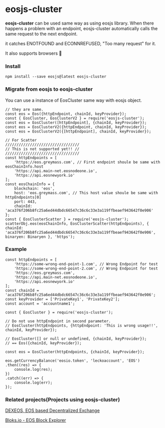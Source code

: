 # eosjs-cluster
**eosjs-cluster** can be used same way as using eosjs library.
When there happens a problem with an endpoint, eosjs-cluster automatically calls the same request to the next endpoint.

it catches ENOTFOUND and ECONNREFUSED, "Too many request" for it.

It also supports browsers 🙂

### Install
`npm install --save eosjs@latest eosjs-cluster`

### Migrate from eosjs to eosjs-cluster
You can use a instance of EosCluster same way with eosjs object.

```
// they are same.
const eos = Eos({httpEndpoint, chainId, keyProvider});
const { EosCluster, EosClusterV2 } = require('eosjs-cluster');
const eos = EosCluster([httpEndpoint], {chainId, keyProvider});
const eos = EosClusterV2({httpEndpoint, chainId, keyProvider});
const eos = EosClusterV2({[httpEndpoint], chainId, keyProvider});

// For Scatter
/////////////////////////////////
// This is not supported yet!! //
/////////////////////////////////
const httpEndpoints = [
	'https://eos.greymass.com', // First endpoint shoule be same with eosChainInfo.host
	'https://api.main-net.eosnodeone.io',
	'https://api.eosnewyork.io'
];
const eosChainInfo = {
	blockchain: 'eos',
	host: 'eos.greymass.com', // This host value shoule be same with httpEndpoints[0]
	port: 443,
	chainId: 'aca376f206b8fc25a6ed44dbdc66547c36c6c33e3a119ffbeaef943642f0e906'
};
const { EosClusterScatter } = require('eosjs-cluster');
scatterObj.eos(eosChainInfo, EosClusterScatter(httpEndpoints), { chainId: 'aca376f206b8fc25a6ed44dbdc66547c36c6c33e3a119ffbeaef943642f0e906', binaryen: Binaryen }, 'https');
```

### Example
```
const httpEndpoints = [
	'https://some-wrong-end-point-1.com', // Wrong Endpoint for test
	'https://some-wrong-end-point-2.com', // Wrong Endpoint for test
	'https://eos.greymass.com',
	'https://api.main-net.eosnodeone.io',
	'https://api.eosnewyork.io'
];
const chainId = 'aca376f206b8fc25a6ed44dbdc66547c36c6c33e3a119ffbeaef943642f0e906';
const keyProvider = ['PrivateKey1', 'PrivateKey2'];
const account = 'accountname1';

const { EosCluster } = require('eosjs-cluster');

// Do not use httpEndpoint in second parameter.
// EosCluster(httpEndpoints, {httpEndpoint: 'This is wrong usage!!', chainId, keyProvider});

// EosCluster([] or null or undefined, {chainId, keyProvider});
// == Eos({chainId, keyProvider});

const eos = EosCluster(httpEndpoints, {chainId, keyProvider});

eos.getCurrencyBalance('eosio.token', 'leckoaccount', 'EOS')
.then((res) => {
	console.log(res);
})
.catch((err) => {
	console.log(err);
});
```

### Related projects(Projects using eosjs-cluster)

[DEXEOS, EOS based Decentralized Exchange](https://dexeos.io)

[Bloks.io - EOS Block Explorer](https://bloks.io/)